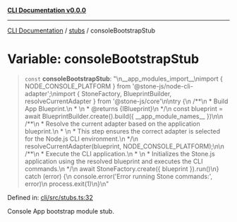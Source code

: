 [**CLI Documentation v0.0.0**](../../README.md)

***

[CLI Documentation](../../modules.md) / [stubs](../README.md) / consoleBootstrapStub

# Variable: consoleBootstrapStub

> `const` **consoleBootstrapStub**: "\n\_\_app\_modules\_import\_\_\nimport \{ NODE\_CONSOLE\_PLATFORM \} from '@stone-js/node-cli-adapter';\nimport \{ StoneFactory, BlueprintBuilder, resolveCurrentAdapter \} from '@stone-js/core'\n\ntry \{\n  /\*\*\n   \* Build App Blueprint.\n   \* \n   \* @returns \{IBlueprint\}\n   \*/\n  const blueprint = await BlueprintBuilder.create().build(\{ \_\_app\_module\_names\_\_ \})\n\n  /\*\*\n   \* Resolve the current adapter based on the application blueprint.\n   \* \n   \* This step ensures the correct adapter is selected for the Node.js CLI environment.\n   \*/\n  resolveCurrentAdapter(blueprint, NODE\_CONSOLE\_PLATFORM);\n\n  /\*\*\n   \* Execute the CLI application.\n   \* \n   \* Initializes the Stone.js application using the resolved blueprint and executes the CLI commands.\n   \*/\n  await StoneFactory.create(\{ blueprint \}).run()\n\} catch (error) \{\n  console.error('Error running Stone commands:', error)\n  process.exit(1)\n\}\n"

Defined in: [cli/src/stubs.ts:32](https://github.com/stonemjs/cli/blob/918c4879f2a7715f30d46038936ca1a10bb41202/src/stubs.ts#L32)

Console App bootstrap module stub.
